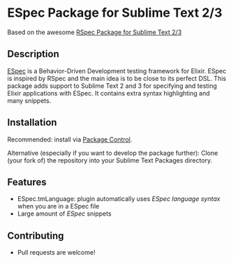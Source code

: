 # ESpec Package for Sublime Text 2/3

Based on the awesome [RSpec Package for Sublime Text 2/3](https://github.com/SublimeText/RSpec)

## Description

[ESpec](https://github.com/antonmi/espec) is a Behavior-Driven Development testing framework for Elixir.
ESpec is inspired by RSpec and the main idea is to be close to its perfect DSL.
This package adds support to Sublime Text 2 and 3 for specifying and testing Elixir applications with ESpec.
It contains extra syntax highlighting and many snippets.

## Installation

Recommended: install via [Package Control](https://packagecontrol.io).

Alternative (especially if you want to develop the package further): Clone (your fork of) the repository into your Sublime Text Packages directory.

## Features

* ESpec.tmLanguage: plugin automatically uses *ESpec language syntax* when you are in a ESpec file
* Large amount of *ESpec* snippets

## Contributing

* Pull requests are welcome!
